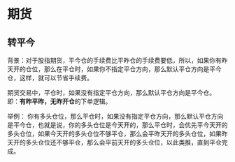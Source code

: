 # 期货

## 转平今

背景：对于股指期货，平今仓的手续费比平昨仓的手续费要低，所以，如果你有昨天开的仓位，那么在平仓时，如果你不指定平仓方向，那么默认平仓方向是平今仓，这样，就可以节省手续费。

期货交易中，平仓时，如果没有指定平仓方向，那么默认平仓方向是平今仓。 即：**有昨平昨，无昨开仓**的下单逻辑。

举例： 你有多头仓位，那么平仓时，如果没有指定平仓方向，那么默认平仓方向是平今仓，也就是说，你的多头仓位是今天开的，那么平仓时，会优先平今天开的多头仓位，如果今天开的多头仓位不够平仓，那么会平昨天开的多头仓位，如果昨天开的多头仓位还不够平仓，那么会平前天开的多头仓位，以此类推，直到平仓完成。